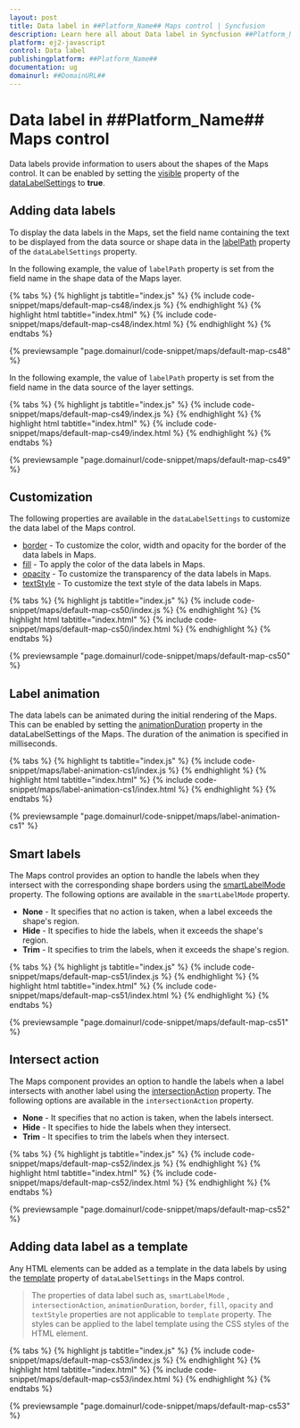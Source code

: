 ```yaml
---
layout: post
title: Data label in ##Platform_Name## Maps control | Syncfusion
description: Learn here all about Data label in Syncfusion ##Platform_Name## Maps control of Syncfusion Essential JS 2 and more.
platform: ej2-javascript
control: Data label 
publishingplatform: ##Platform_Name##
documentation: ug
domainurl: ##DomainURL##
---
```


# Data label in ##Platform_Name## Maps control

Data labels provide information to users about the shapes of the Maps control. It can be enabled by setting the [visible](../api/maps/dataLabelSettingsModel/#visible) property of the [dataLabelSettings](../api/maps/dataLabelSettingsModel/) to **true**.

## Adding data labels

To display the data labels in the Maps, set the field name containing the text to be displayed from the data source or shape data in the [labelPath](../api/maps/dataLabelSettingsModel/#labelpath) property of the `dataLabelSettings` property.

In the following example, the value of `labelPath` property is set from the field name in the shape data of the Maps layer.

{% tabs %}
{% highlight js tabtitle="index.js" %}
{% include code-snippet/maps/default-map-cs48/index.js %}
{% endhighlight %}
{% highlight html tabtitle="index.html" %}
{% include code-snippet/maps/default-map-cs48/index.html %}
{% endhighlight %}
{% endtabs %}
        
{% previewsample "page.domainurl/code-snippet/maps/default-map-cs48" %}

In the following example, the value of `labelPath` property is set from the field name in the data source of the layer settings.

{% tabs %}
{% highlight js tabtitle="index.js" %}
{% include code-snippet/maps/default-map-cs49/index.js %}
{% endhighlight %}
{% highlight html tabtitle="index.html" %}
{% include code-snippet/maps/default-map-cs49/index.html %}
{% endhighlight %}
{% endtabs %}
        
{% previewsample "page.domainurl/code-snippet/maps/default-map-cs49" %}

## Customization

The following properties are available in the `dataLabelSettings` to customize the data label of the Maps control.

* [border](../api/maps/dataLabelSettingsModel/#border) - To customize the color, width and opacity for the border of the data labels in Maps.
* [fill](../api/maps/dataLabelSettingsModel/#fill) - To apply the color of the data labels in Maps.
* [opacity](../api/maps/dataLabelSettingsModel/#opacity) - To customize the transparency of the data labels in Maps.
* [textStyle](../api/maps/dataLabelSettingsModel/#textstyle) - To customize the text style of the data labels in Maps.

{% tabs %}
{% highlight js tabtitle="index.js" %}
{% include code-snippet/maps/default-map-cs50/index.js %}
{% endhighlight %}
{% highlight html tabtitle="index.html" %}
{% include code-snippet/maps/default-map-cs50/index.html %}
{% endhighlight %}
{% endtabs %}
        
{% previewsample "page.domainurl/code-snippet/maps/default-map-cs50" %}

## Label animation

The data labels can be animated during the initial rendering of the Maps. This can be enabled by setting the [animationDuration](../api/maps/dataLabelSettingsModel/#animationduration) property in the dataLabelSettings of the Maps. The duration of the animation is specified in milliseconds.

{% tabs %}
{% highlight ts tabtitle="index.js" %}
{% include code-snippet/maps/label-animation-cs1/index.js %}
{% endhighlight %}
{% highlight html tabtitle="index.html" %}
{% include code-snippet/maps/label-animation-cs1/index.html %}
{% endhighlight %}
{% endtabs %}
          
{% previewsample "page.domainurl/code-snippet/maps/label-animation-cs1" %}

## Smart labels

The Maps control provides an option to handle the labels when they intersect with the corresponding shape borders using the [smartLabelMode](../api/maps/dataLabelSettingsModel/#smartlabelmode) property. The following options are available in the `smartLabelMode` property.

* **None** -  It specifies that no action is taken, when a label exceeds the shape's region.
* **Hide** -  It specifies to hide the labels, when it exceeds the shape's region.
* **Trim** -  It specifies to trim the labels, when it exceeds the shape's region.

{% tabs %}
{% highlight js tabtitle="index.js" %}
{% include code-snippet/maps/default-map-cs51/index.js %}
{% endhighlight %}
{% highlight html tabtitle="index.html" %}
{% include code-snippet/maps/default-map-cs51/index.html %}
{% endhighlight %}
{% endtabs %}
        
{% previewsample "page.domainurl/code-snippet/maps/default-map-cs51" %}

## Intersect action

The Maps component provides an option to handle the labels when a label intersects with another label using the [intersectionAction](../api/maps/dataLabelSettingsModel/#intersectionaction) property. The following options are available in the `intersectionAction` property.

* **None** -  It specifies that no action is taken, when the labels intersect.
* **Hide** -  It specifies to hide the labels when they intersect.
* **Trim** -  It specifies to trim the labels when they intersect.

{% tabs %}
{% highlight js tabtitle="index.js" %}
{% include code-snippet/maps/default-map-cs52/index.js %}
{% endhighlight %}
{% highlight html tabtitle="index.html" %}
{% include code-snippet/maps/default-map-cs52/index.html %}
{% endhighlight %}
{% endtabs %}
        
{% previewsample "page.domainurl/code-snippet/maps/default-map-cs52" %}

## Adding data label as a template

Any HTML elements can be added as a template in the data labels by using the [template](../api/maps/dataLabelSettingsModel/#template) property of `dataLabelSettings` in the Maps control.

>The properties of data label such as, `smartLabelMode` , `intersectionAction`, `animationDuration`, `border`, `fill`, `opacity` and `textStyle` properties are not applicable to `template` property. The styles can be applied to the label template using the CSS styles of the HTML element.

{% tabs %}
{% highlight js tabtitle="index.js" %}
{% include code-snippet/maps/default-map-cs53/index.js %}
{% endhighlight %}
{% highlight html tabtitle="index.html" %}
{% include code-snippet/maps/default-map-cs53/index.html %}
{% endhighlight %}
{% endtabs %}
        
{% previewsample "page.domainurl/code-snippet/maps/default-map-cs53" %}